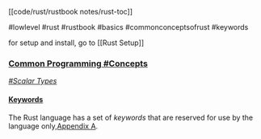 [[code/rust/rustbook notes/rust-toc]]

#lowlevel #rust #rustbook #basics #commonconceptsofrust #keywords

for setup and install, go to [[Rust Setup]] 

### [Common Programming #Concepts](https://doc.rust-lang.org/book/ch03-00-common-programming-concepts.html#common-programming-concepts)
*[#Scalar Types](https://doc.rust-lang.org/book/ch03-02-data-types.html#scalar-types)*

#### [Keywords](https://doc.rust-lang.org/book/ch03-00-common-programming-concepts.html#keywords)  


The Rust language has a set of _keywords_ that are reserved for use by the language only,[Appendix A](https://doc.rust-lang.org/book/appendix-01-keywords.html).  

